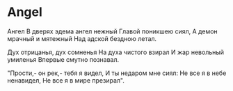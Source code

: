 # Angel
Ангел
В дверях эдема ангел нежный
Главой поникшею сиял,
А демон мрачный и мятежный
Над адской бездною летал.

Дух отрицанья, дух сомненья
На духа чистого взирал
И жар невольный умиленья
Впервые смутно познавал.

"Прости,- он рек,- тебя я видел,
И ты недаром мне сиял:
Не все я в небе ненавидел,
Не все я в мире презирал".
